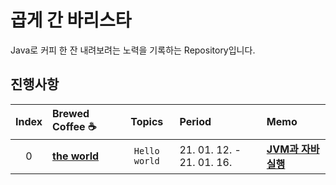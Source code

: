 # 곱게 간 바리스타

Java로 커피 한 잔 내려보려는 노력을 기록하는 Repository입니다.

## 진행사항
| Index | Brewed Coffee ☕️ | Topics | Period | Memo |
|:---:|:---|:---:|:---|:---|
| 0 | [**the world**](./210115-the-world) | `Hello world` | 21. 01. 12. - 21. 01. 16. | [**JVM과 자바 실행**](./210115-the-world/README.md)
